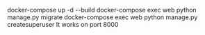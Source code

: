 docker-compose up -d --build
docker-compose exec web python manage.py migrate
docker-compose exec web python manage.py createsuperuser
It works on port 8000
